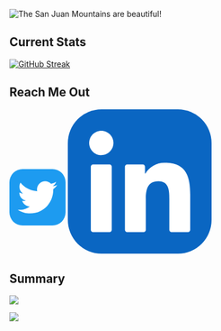 ![The San Juan Mountains are beautiful!](https://i.ibb.co/YLGhgGw/Banner.jpg "San Juan Mountains")

## Current Stats
[![GitHub Streak](https://github-readme-streak-stats.herokuapp.com?user=mdmomenulislam1&theme=github-dark&border_radius=8&card_width=900)](https://git.io/streak-stats)

## Reach Me Out
<svg width="100" height="200" viewBox="0 0 256 256" fill="none" xmlns="http://www.w3.org/2000/svg">
<rect width="256" height="256" rx="60" fill="white"/>
<rect width="256" height="256" rx="60" fill="#1D9BF0"/>
<path d="M199.572 91.4114C199.682 92.9983 199.682 94.5851 199.682 96.1866C199.682 144.984 162.534 201.262 94.607 201.262V201.232C74.5411 201.262 54.8921 195.514 38 184.677C40.9177 185.028 43.8501 185.203 46.7898 185.21C63.4186 185.225 79.5722 179.645 92.6545 169.371C76.8519 169.071 62.9945 158.768 58.1536 143.726C63.6892 144.794 69.3931 144.574 74.8263 143.09C57.5978 139.609 45.2029 124.472 45.2029 106.892C45.2029 106.731 45.2029 106.578 45.2029 106.424C50.3364 109.283 56.0841 110.87 61.9634 111.046C45.7367 100.201 40.7349 78.6144 50.5338 61.7368C69.2834 84.8081 96.947 98.8337 126.644 100.318C123.667 87.4919 127.733 74.0513 137.327 65.0348C152.201 51.0531 175.594 51.7697 189.576 66.6363C197.846 65.0056 205.773 61.9708 213.027 57.671C210.271 66.2195 204.501 73.4809 196.793 78.0952C204.113 77.2323 211.265 75.2725 218 72.2816C213.042 79.7112 206.797 86.1829 199.572 91.4114Z" fill="white"/>
</svg>
<svg width="256" height="256" viewBox="0 0 256 256" fill="none" xmlns="http://www.w3.org/2000/svg">
<rect width="256" height="256" rx="60" fill="white"/>
<rect width="256" height="256" rx="60" fill="#0A66C2"/>
<path d="M184.715 217.685H213.985C216.194 217.685 217.985 215.895 217.985 213.686L218 151.844C218 119.521 211.035 94.6755 173.262 94.6755C158.903 94.1423 145.362 101.544 138.055 113.904C137.997 114.002 137.893 114.062 137.779 114.062C137.603 114.062 137.46 113.919 137.46 113.743V101.66C137.46 99.4511 135.67 97.6602 133.46 97.6602H105.683C103.474 97.6602 101.683 99.4511 101.683 101.66V213.68C101.683 215.89 103.474 217.68 105.683 217.68H134.951C137.16 217.68 138.951 215.89 138.951 213.68V158.307C138.951 142.65 141.921 127.487 161.332 127.487C180.467 127.487 180.715 145.403 180.715 159.321V213.685C180.715 215.894 182.506 217.685 184.715 217.685Z" fill="white"/>
<path d="M38 59.6275C38 71.4921 47.7675 81.2539 59.6321 81.2539C71.4944 81.2528 81.2551 71.4853 81.2551 59.623C81.2528 47.7607 71.491 38 59.6275 38C47.763 38 38 47.763 38 59.6275Z" fill="white"/>
<path d="M44.9588 217.685H74.2659C76.4751 217.685 78.2659 215.894 78.2659 213.685V101.66C78.2659 99.4511 76.4751 97.6602 74.2659 97.6602H44.9588C42.7497 97.6602 40.9588 99.4511 40.9588 101.66V213.685C40.9588 215.894 42.7497 217.685 44.9588 217.685Z" fill="white"/>
</svg>

## Summary
![](http://github-profile-summary-cards.vercel.app/api/cards/profile-details?username=mdmomenulislam1&theme=moonlight)

![](http://github-profile-summary-cards.vercel.app/api/cards/stats?username=mdmomenulislam1&theme=moonlight)